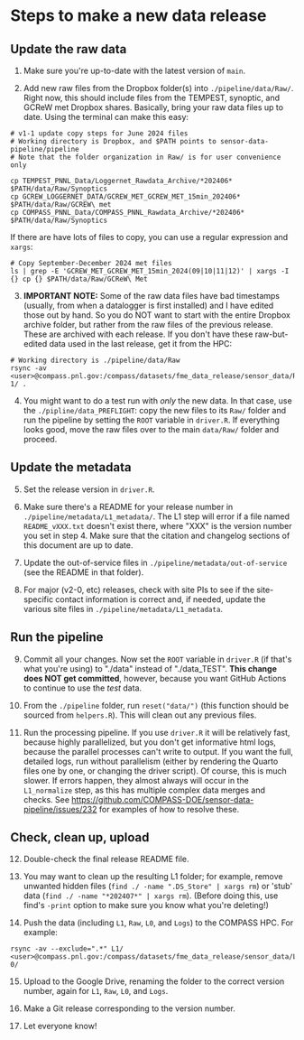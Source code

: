 # Steps to make a new data release

## Update the raw data

1. Make sure you're up-to-date with the latest version of `main`.

2. Add new raw files from the Dropbox folder(s) into
`./pipeline/data/Raw/`. Right now, this should include files from the
TEMPEST, synoptic, and GCReW met Dropbox shares. Basically, bring your
raw data files up to date. Using the terminal can make this easy:

```
# v1-1 update copy steps for June 2024 files
# Working directory is Dropbox, and $PATH points to sensor-data-pipeline/pipeline
# Note that the folder organization in Raw/ is for user convenience only

cp TEMPEST_PNNL_Data/Loggernet_Rawdata_Archive/*202406* $PATH/data/Raw/Synoptics
cp GCREW_LOGGERNET_DATA/GCREW_MET_GCREW_MET_15min_202406* $PATH/data/Raw/GCREW\ met
cp COMPASS_PNNL_Data/COMPASS_PNNL_Rawdata_Archive/*202406* $PATH/data/Raw/Synoptics
```

If there are have lots of files to copy, you can use a regular expression and `xargs`:
```
# Copy September-December 2024 met files
ls | grep -E 'GCREW_MET_GCREW_MET_15min_2024(09|10|11|12)' | xargs -I {} cp {} $PATH/data/Raw/GCReW\ Met
```

3. **IMPORTANT NOTE:** Some of the raw data files have bad timestamps
(usually, from when a datalogger is first installed) and I have edited
those out by hand. So you do NOT want to start with the entire Dropbox
archive folder, but rather from the raw files of the previous release.
These are archived with each release. If you don't have these
raw-but-edited data used in the last release, get it from the HPC:
```
# Working directory is ./pipeline/data/Raw
rsync -av <user>@compass.pnl.gov:/compass/datasets/fme_data_release/sensor_data/Raw/v1-1/ .
```

4. You might want to do a test run with _only_ the new data. In that
case, use the `./pipline/data_PREFLIGHT`: copy the new files to its
`Raw/` folder and run the pipeline by setting the `ROOT` variable in
`driver.R`. If everything looks good, move the raw files over to the
main `data/Raw/` folder and proceed.


## Update the metadata

5. Set the release version in `driver.R`.

6. Make sure there's a README for your release number in
`./pipeline/metadata/L1_metadata/`. The L1 step will error if a file
named `README_vXXX.txt` doesn't exist there, where "XXX" is the version
number you set in step 4. Make sure that the citation and changelog
sections of this document are up to date.

7. Update the out-of-service files in
`./pipeline/metadata/out-of-service` (see the README in that folder).

8. For major (v2-0, etc) releases, check with site PIs to see if the
site-specific contact information is correct and, if needed, update the
various site files in `./pipeline/metadata/L1_metadata`.


## Run the pipeline

9. Commit all your changes. Now set the `ROOT` variable in `driver.R`
(if that's what you're using) to "./data" instead of "./data_TEST".
**This change does NOT get committed**, however, because you want GitHub
Actions to continue to use the _test_ data.

10. From the `./pipeline` folder, run `reset("data/")` (this function
should be sourced from `helpers.R`). This will clean out any previous
files.

11. Run the processing pipeline. If you use `driver.R` it will be
relatively fast, because highly parallelized, but you don't get
informative html logs, because the parallel processes can't write to
output. If you want the full, detailed logs, run without parallelism
(either by rendering the Quarto files one by one, or changing the driver
script). Of course, this is much slower. 
If errors happen, they almost always will occur in the `L1_normalize` 
step, as this has multiple complex data merges and checks. 
See https://github.com/COMPASS-DOE/sensor-data-pipeline/issues/232
for examples of how to resolve these.

## Check, clean up, upload

12. Double-check the final release README file.

13. You may want to clean up the resulting L1 folder; for example,
remove unwanted hidden files (`find ./ -name ".DS_Store" | xargs rm`) or
'stub' data (`find ./ -name "*202407*" | xargs rm`). (Before doing this,
use find's `-print` option to make sure you know what you're deleting!)

14. Push the data (including `L1`, `Raw`, `L0`, and `Logs`) to the
COMPASS HPC. For example:

```
rsync -av --exclude=".*" L1/ <user>@compass.pnl.gov:/compass/datasets/fme_data_release/sensor_data/Level1/v1-0/
```

15. Upload to the Google Drive, renaming the folder to the correct
version number, again for `L1`, `Raw`, `L0`, and `Logs`.

16. Make a Git release corresponding to the version number.

17. Let everyone know!
